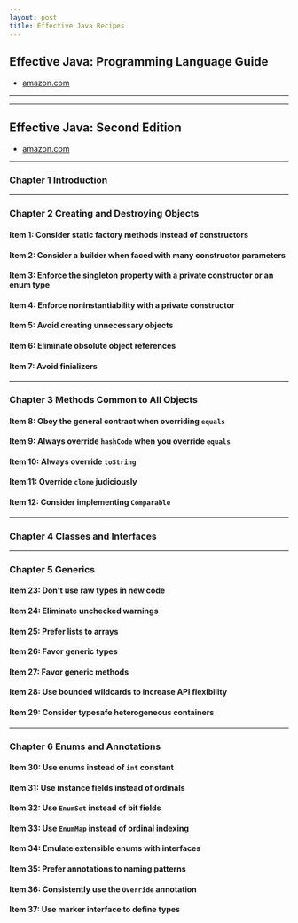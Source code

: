 ```yaml
---
layout: post
title: Effective Java Recipes
---
```


## Effective Java: Programming Language Guide
* [amazon.com](https://www.amazon.com/Effective-Java-Programming-Language-Guide/dp/0201310058)

---
---

## Effective Java: Second Edition
* [amazon.com](https://www.amazon.com/Effective-Java-2nd-Joshua-Bloch/dp/0321356683)

---

### Chapter 1 Introduction

---

### Chapter 2 Creating and Destroying Objects

#### Item 1: Consider static factory methods instead of constructors

#### Item 2: Consider a builder when faced with many constructor parameters

#### Item 3: Enforce the singleton property with a private constructor or an enum type

#### Item 4: Enforce noninstantiability with a private constructor

#### Item 5: Avoid creating unnecessary objects

#### Item 6: Eliminate obsolute object references

#### Item 7: Avoid finializers

---

### Chapter 3 Methods Common to All Objects

#### Item 8: Obey the general contract when overriding `equals`

#### Item 9: Always override `hashCode` when you override `equals`

#### Item 10: Always override `toString`

#### Item 11: Override `clone` judiciously

#### Item 12: Consider implementing `Comparable`

---

### Chapter 4 Classes and Interfaces

----

### Chapter 5 Generics

#### Item 23: Don't use raw types in new code

#### Item 24: Eliminate unchecked warnings

#### Item 25: Prefer lists to arrays

#### Item 26: Favor generic types

#### Item 27: Favor generic methods

#### Item 28: Use bounded wildcards to increase API flexibility

#### Item 29: Consider typesafe heterogeneous containers

---

### Chapter 6 Enums and Annotations

#### Item 30: Use enums instead of `int` constant

#### Item 31: Use instance fields instead of ordinals

#### Item 32: Use `EnumSet` instead of bit fields

#### Item 33: Use `EnumMap` instead of ordinal indexing

#### Item 34: Emulate extensible enums with interfaces

#### Item 35: Prefer annotations to naming patterns

#### Item 36: Consistently use the `Override` annotation

#### Item 37: Use marker interface to define types
